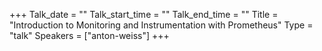 +++
Talk_date = ""
Talk_start_time = ""
Talk_end_time = ""
Title = "Introduction to Monitoring and Instrumentation with Prometheus"
Type = "talk"
Speakers = ["anton-weiss"]
+++
